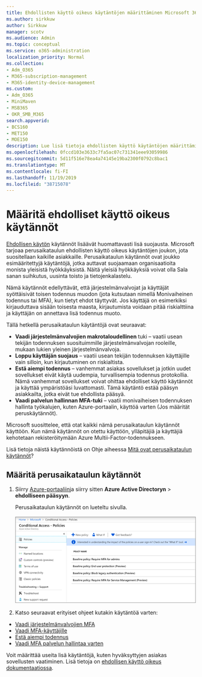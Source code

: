 ```yaml
---
title: Ehdollisten käyttö oikeus käytäntöjen määrittäminen Microsoft 365-kampanjoille
ms.author: sirkkuw
author: Sirkkuw
manager: scotv
ms.audience: Admin
ms.topic: conceptual
ms.service: o365-administration
localization_priority: Normal
ms.collection:
- Adm_O365
- M365-subscription-management
- M365-identity-device-management
ms.custom:
- Adm_O365
- MiniMaven
- MSB365
- OKR_SMB_M365
search.appverid:
- BCS160
- MET150
- MOE150
description: Lue lisä tietoja ehdollisten käyttö käytäntöjen määrittämisestä Microsoft 365-kampanjoille.
ms.openlocfilehash: 0fccd103e3633c7fa5ac07c731341eee93059986
ms.sourcegitcommit: 5d11f516e78ea4a74145e19ba2300f0792c8bac1
ms.translationtype: MT
ms.contentlocale: fi-FI
ms.lasthandoff: 11/19/2019
ms.locfileid: "38715078"
---
```

# <a name="set-up-conditional-access-policies"></a>Määritä ehdolliset käyttö oikeus käytännöt

[Ehdollisen käytön](https://docs.microsoft.com/azure/active-directory/conditional-access/overview) käytännöt lisäävät huomattavasti lisä suojausta. Microsoft tarjoaa perusaikataulun ehdollisten käyttö oikeus käytäntöjen joukon, jota suositellaan kaikille asiakkaille. Perusaikataulun käytännöt ovat joukko esimääritettyjä käytäntöjä, jotka auttavat suojaamaan organisaatioita monista yleisistä hyökkäyksistä. Näitä yleisiä hyökkäyksiä voivat olla Sala sanan suihkutus, uusinta toisto ja tietojenkalastelu.

Nämä käytännöt edellyttävät, että järjestelmänvalvojat ja käyttäjät syöttäisivät toisen todennus muodon (jota kutsutaan nimellä Monivaiheinen todennus tai MFA), kun tietyt ehdot täyttyvät. Jos käyttäjä on esimerkiksi kirjauduttava sisään toisesta maasta, kirjautumista voidaan pitää riskialttiina ja käyttäjän on annettava lisä todennus muoto. 

Tällä hetkellä perusaikataulun käytäntöjä ovat seuraavat:
- **Vaadi järjestelmänvalvojien makrotaloudellinen** tuki – vaatii usean tekijän todennuksen suosituimmille järjestelmänvalvojan rooleille, mukaan lukien yleinen järjestelmänvalvoja.
- **Loppu käyttäjän suojaus** – vaatii usean tekijän todennuksen käyttäjille vain silloin, kun kirjautuminen on riskialtista. 
- **Estä aiempi todennus** – vanhemmat asiakas sovellukset ja jotkin uudet sovellukset eivät käytä uudempia, turvallisempia todennus protokollia. Nämä vanhemmat sovellukset voivat ohittaa ehdolliset käyttö käytännöt ja käyttää ympäristöäsi luvattomasti. Tämä käytäntö estää pääsyn asiakkailta, jotka eivät tue ehdollista pääsyä. 
- **Vaadi palvelun hallinnan MFA-tuki** – vaatii monivaiheisen todennuksen hallinta työkalujen, kuten Azure-portaalin, käyttöä varten (Jos määrität peruskäytännöt). 

Microsoft suosittelee, että otat kaikki nämä perusaikataulun käytännöt käyttöön. Kun nämä käytännöt on otettu käyttöön, ylläpitäjiä ja käyttäjiä kehotetaan rekisteröitymään Azure Multii-Factor-todennukseen.

Lisä tietoja näistä käytännöistä on Ohje aiheessa [Mitä ovat perusaikataulun käytännöt](https://docs.microsoft.com/azure/active-directory/conditional-access/concept-baseline-protection)?


## <a name="set-up-baseline-policies"></a>Määritä perusaikataulun käytännöt

1. Siirry [Azure-portaaliin](https://portal.azure.com)ja siirry sitten **Azure Active Directoryn** \> **ehdolliseen pääsyyn**.
    
    Perusaikataulun käytännöt on lueteltu sivulla. <br/> <br/>
    ![Sivu, joka sisältää ehdollisen käytön peruskäytännöt.](media/baslinepolicies.png)
1. Katso seuraavat erityiset ohjeet kutakin käytäntöä varten:

  - [Vaadi järjestelmänvalvojien MFA](https://docs.microsoft.com/azure/active-directory/conditional-access/howto-baseline-protect-administrators)
- [Vaadi MFA-käyttäjille](https://docs.microsoft.com/azure/active-directory/conditional-access/howto-baseline-protect-end-users)  
 - [Estä aiempi todennus](https://docs.microsoft.com/azure/active-directory/conditional-access/howto-baseline-protect-legacy-auth)
  - [Vaadi MFA palvelun hallintaa varten](https://docs.microsoft.com/azure/active-directory/conditional-access/howto-baseline-protect-azure)

Voit määrittää useita lisä käytäntöjä, kuten hyväksyttyjen asiakas sovellusten vaatiminen. Lisä tietoja on [ehdollisen käyttö oikeus dokumentaatiossa](https://docs.microsoft.com/azure/active-directory/conditional-access/).
